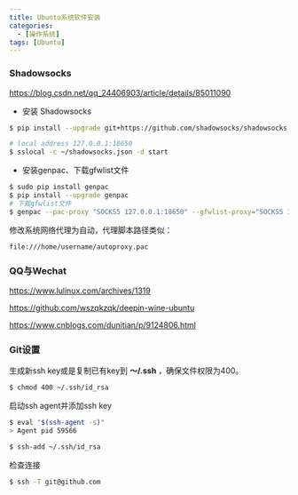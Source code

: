 ```yaml
---
title: Ubuntu系统软件安装
categories:
  - [操作系统]
tags: [Ubuntu]
---
```


### Shadowsocks

https://blog.csdn.net/qq_24406903/article/details/85011090

* 安装 Shadowsocks

```bash
$ pip install --upgrade git+https://github.com/shadowsocks/shadowsocks.git@master

# local address 127.0.0.1:18650
$ sslocal -c ~/shadowsocks.json -d start
```

* 安装genpac、下载gfwlist文件

```bash
$ sudo pip install genpac
$ pip install --upgrade genpac
# 下载gfwlist文件
$ genpac --pac-proxy "SOCKS5 127.0.0.1:18650" --gfwlist-proxy="SOCKS5 127.0.0.1:18650" --gfwlist-url=https://raw.githubusercontent.com/gfwlist/gfwlist/master/gfwlist.txt --output="autoproxy.pac"
```

修改系统网络代理为自动，代理脚本路径类似：

```
file:///home/username/autoproxy.pac
```

### QQ与Wechat

https://www.lulinux.com/archives/1319

https://github.com/wszqkzqk/deepin-wine-ubuntu

https://www.cnblogs.com/dunitian/p/9124806.html


### Git设置

生成新ssh key或是复制已有key到 **～/.ssh** ，确保文件权限为400。

```bash
$ chmod 400 ~/.ssh/id_rsa
```

启动ssh agent并添加ssh key

```bash
$ eval "$(ssh-agent -s)"
> Agent pid 59566

$ ssh-add ~/.ssh/id_rsa
```

检查连接

```bash
$ ssh -T git@github.com
```
